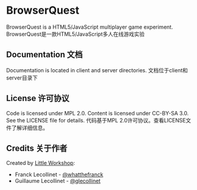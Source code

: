 BrowserQuest
============

BrowserQuest is a HTML5/JavaScript multiplayer game experiment.
BrowserQuest是一款HTML5/JavaScript多人在线游戏实验

Documentation 文档
-------------

Documentation is located in client and server directories.
文档位于client和server目录下

License 许可协议
-------

Code is licensed under MPL 2.0. Content is licensed under CC-BY-SA 3.0.
See the LICENSE file for details.
代码基于MPL 2.0许可协议。查看LICENSE文件了解详细信息。

Credits 关于作者
-------
Created by [Little Workshop](http://www.littleworkshop.fr):

* Franck Lecollinet - [@whatthefranck](http://twitter.com/whatthefranck)
* Guillaume Lecollinet - [@glecollinet](http://twitter.com/glecollinet)